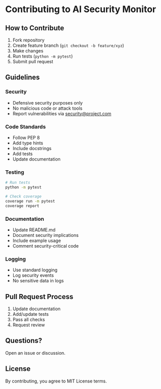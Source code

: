 # Contributing to AI Security Monitor

## How to Contribute

1. Fork repository
2. Create feature branch (`git checkout -b feature/xyz`)
3. Make changes
4. Run tests (`python -m pytest`)
5. Submit pull request

## Guidelines

### Security
- Defensive security purposes only
- No malicious code or attack tools
- Report vulnerabilities via security@project.com

### Code Standards
- Follow PEP 8
- Add type hints
- Include docstrings
- Add tests
- Update documentation

### Testing
```bash
# Run tests
python -m pytest

# Check coverage
coverage run -m pytest
coverage report
```

### Documentation
- Update README.md
- Document security implications
- Include example usage
- Comment security-critical code

### Logging
- Use standard logging
- Log security events
- No sensitive data in logs

## Pull Request Process

1. Update documentation
2. Add/update tests
3. Pass all checks
4. Request review

## Questions?

Open an issue or discussion.

## License

By contributing, you agree to MIT License terms.